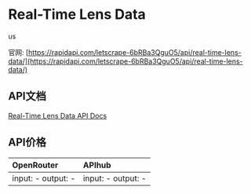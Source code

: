 # Real-Time Lens Data

us

官网: [https://rapidapi.com/letscrape-6bRBa3QguO5/api/real-time-lens-data/](https://rapidapi.com/letscrape-6bRBa3QguO5/api/real-time-lens-data/)

## API文档

[Real-Time Lens Data API Docs](../apis/zh/Real-Time_Lens_Data.md)

## API价格

| OpenRouter | APIhub |
|:---|:---|
| input: - output: - | input: - output: - |
